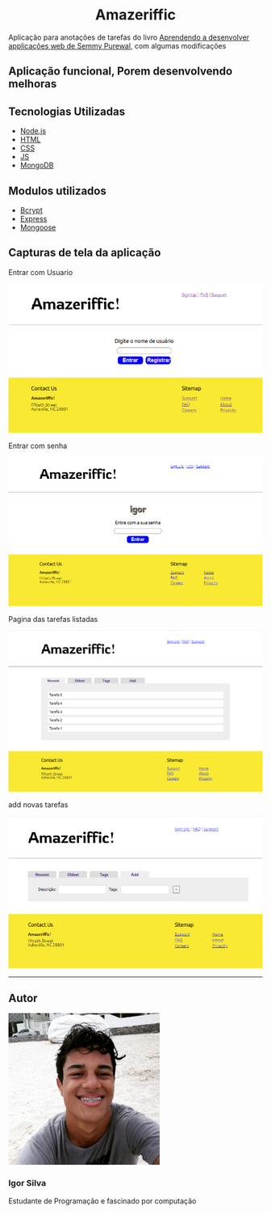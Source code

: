 <h1 align="center">Amazeriffic</h1>
<p aign="center">Aplicação para anotações de tarefas do livro <a href="http://learningwebappdev.com/">Aprendendo a desenvolver applicações web de Semmy Purewal</a>, com algumas modificações</p>
<h2>Aplicação funcional, Porem desenvolvendo melhoras</h2>
<h2>Tecnologias Utilizadas</h2>
<ul>
  <li><a href="https://nodejs.org/en/">Node.js</a></li>
  <li><a href="https://developer.mozilla.org/pt-BR/docs/Web/HTML">HTML</a></li>
  <li><a href="https://developer.mozilla.org/pt-BR/docs/Web/CSS">CSS</a></li>
  <li><a href="https://developer.mozilla.org/pt-BR/docs/Web/JavaScript">JS</a></li>
  <li><a href="https://www.mongodb.com/">MongoDB</a></li>
</ul>
<h2>Modulos utilizados</h2>
<ul>
  <li><a href="https://www.npmjs.com/package/bcrypt">Bcrypt</a></li>
  <li><a href="https://www.npmjs.com/package/express">Express</a></li>
  <li><a href="https://www.npmjs.com/package/mongoose">Mongoose</a></li>
</ul>
<h2>Capturas de tela da aplicação</h2>
<p>Entrar com Usuario</P>
<img src="readme/teladelogin.png" alt="tela de Login">
<p>Entrar com senha</p>
<img src="readme/teladelogin2.png" alt="tela de Login">
<p>Pagina das tarefas listadas</p>
<img src="readme/tarefas.png" alt="tela das tarefas listadas">
<p>add novas tarefas</P>
<img src="readme/novastarefas.png" alt="tela para adicionar novas tarefas">
<hr>
<h2>Autor</h2>
<img src="readme/autor.jpg" width="300" alt="foto do autor">
<h3>Igor Silva</h3>
<p>Estudante de Programação e fascinado por computação</p>
